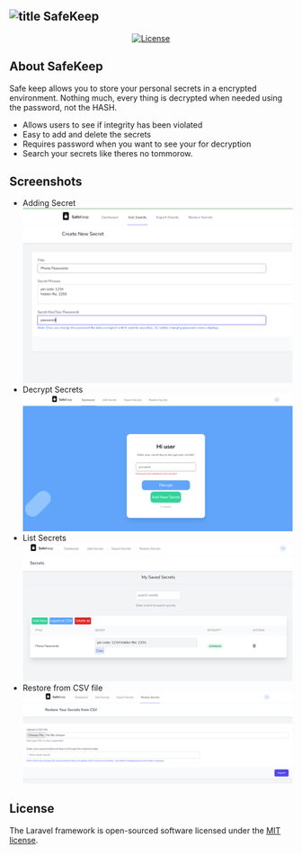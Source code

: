  ![title](public/images/icon-250x250.png) <span class="p-2"><b>Safe</b>Keep</span>
---
<p align="center">
<a href="https://packagist.org/packages/laravel/framework"><img src="https://img.shields.io/packagist/l/laravel/framework" alt="License"></a>
</p>

## About SafeKeep

Safe keep allows you to store your personal secrets in a encrypted environment. Nothing much, every thing is decrypted when needed using the password, not the HASH.
- Allows users to see if integrity has been violated
- Easy to add and delete the secrets
- Requires password when you want to see your for decryption
- Search your secrets like theres no tommorow.
## Screenshots
 - Adding Secret
 ![title](public/images/screenshots/add-secret.png)
 - Decrypt Secrets
  ![title](public/images/screenshots/decrypt.png)
 - List Secrets
  ![title](public/images/screenshots/all-secrets.png)
 - Restore from CSV file
  ![title](public/images/screenshots/restore.png)

## License

The Laravel framework is open-sourced software licensed under the [MIT license](https://opensource.org/licenses/MIT).
